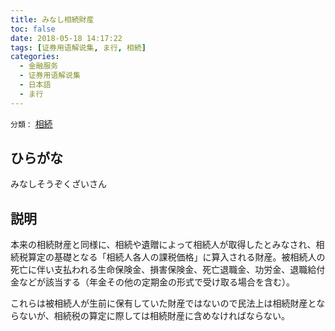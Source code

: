 ```yaml
---
title: みなし相続財産
toc: false
date: 2018-05-18 14:17:22
tags: [证券用语解说集, ま行, 相続]
categories:
  - 金融服务
  - 证券用语解说集
  - 日本語
  - ま行
---
```


`分類：` [相続](/tags/相続/)

## ひらがな

みなしそうぞくざいさん

## 説明

本来の相続財産と同様に、相続や遺贈によって相続人が取得したとみなされ、相続税算定の基礎となる「相続人各人の課税価格」に算入される財産。被相続人の死亡に伴い支払われる生命保険金、損害保険金、死亡退職金、功労金、退職給付金などが該当する（年金その他の定期金の形式で受け取る場合を含む）。

これらは被相続人が生前に保有していた財産ではないので民法上は相続財産とならないが、相続税の算定に際しては相続財産に含めなければならない。
